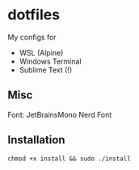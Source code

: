 # dotfiles
My configs for
- WSL (Alpine)
- Windows Terminal
- Sublime Text (!)

## Misc
Font: JetBrainsMono Nerd Font

## Installation
`chmod +x install && sudo ./install`
